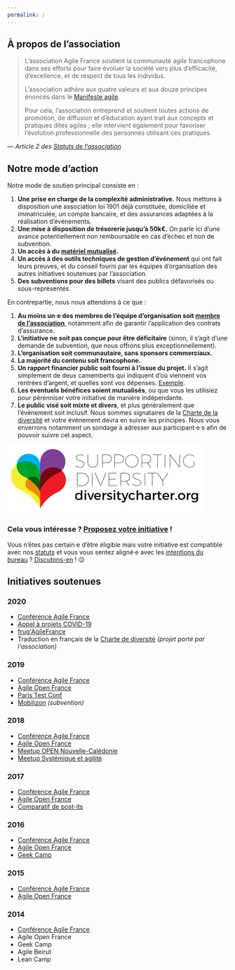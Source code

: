 ```yaml
---
permalink: /
---
```


## À propos de l’association

> L’association Agile France soutient la communauté agile francophone dans ses efforts pour faire évoluer la société vers plus d’efficacité, d’excellence, et de respect de tous les individus.
>
> L’association adhère aux quatre valeurs et aux douze principes énoncés dans le [Manifeste agile](https://agilemanifesto.org/iso/fr/manifesto.html).
>
> Pour cela, l’association entreprend et soutient toutes actions de promotion, de diffusion et d’éducation ayant trait aux concepts et pratiques dites agiles ; elle intervient également pour favoriser l’évolution professionnelle des personnes utilisant ces pratiques.

— _Article 2 des [Statuts de l’association](/statuts)_

## Notre mode d’action

Notre mode de soutien principal consiste en :

1. **Une prise en charge de la complexité administrative.** Nous mettons à disposition une association loi 1901 déjà constituée, domiciliée et immatriculée, un compte bancaire, et des assurances adaptées à la réalisation d’événements.
2. **Une mise à disposition de trésorerie jusqu’à 50k€.** On parle ici d’une avance potentiellement non remboursable en cas d’échec et non de subvention.
3. **Un accès à du [matériel mutualisé](/inventaire).**
4. **Un accès à des outils techniques de gestion d’événement** qui ont fait leurs preuves, et du conseil fourni par les équipes d’organisation des autres initiatives soutenues par l’association.
5. **Des subventions pour des billets** visant des publics défavorisés ou sous-représentés.

En contrepartie, nous nous attendons à ce que :

1. **Au moins un‧e des membres de l’équipe d’organisation soit [membre de l’association](adhesion)**, notamment afin de garantir l’application des contrats d’assurance.
2. **L’initiative ne soit pas conçue pour être déficitaire** (sinon, il s’agit d’une demande de subvention, que nous offrons plus exceptionnellement).
3. **L’organisation soit communautaire, sans sponsors commerciaux.**
4. **La majorité du contenu soit francophone.**
5. **Un rapport financier public soit fourni à l’issue du projet.** Il s’agit simplement de deux camemberts qui indiquent d’où viennent vos rentrées d’argent, et quelles sont vos dépenses. [Exemple](http://2017.conf.agile-france.org/docs/bilan-agilefrance-2017.pdf).
6. **Les éventuels bénéfices soient mutualisés**, ou que vous les utilisiez pour pérenniser votre initiative de manière indépendante.
7. **Le public visé soit mixte et divers**, et plus généralement que l’événement soit inclusif. Nous sommes signataires de la [Charte de la diversité](https://diversitycharter.org/home-fr/) et votre événement devra en suivre les principes. Nous vous enverrons notamment un sondage à adresser aux participant‧e‧s afin de pouvoir suivre cet aspect.

![Charte de la diversité](/img/diversity-charter.png)


### Cela vous intéresse ? [Proposez votre initiative](mailto:bureau@agile-france.org?subject=Soutien) !

Vous n’êtes pas certain‧e d’être éligible mais votre initiative est compatible avec nos [statuts](/statuts) et vous vous sentez aligné‧e avec les [intentions du bureau](/bureau/2022) ? [Discutons-en](mailto:bureau@agile-france.org?subject=Demande) ! 😉


## Initiatives soutenues

### 2020

- [Conférence Agile France](https://2020.conf.agile-france.org)
- [Appel à projets COVID-19](/appel-a-projets-covid-19)
- [frug'AgileFrance](https://2020.conf.agile-france.org/frug-agile-france.html)
- Traduction en français de la [Charte de diversité](https://diversitycharter.org/home-fr/) _(projet porté par l'association)_

### 2019

- [Conférence Agile France](https://2019.conf.agile-france.org)
- [Agile Open France](http://agileopenfrance.com/)
- [Paris Test Conf](https://paristestconf.com)
- [Mobilizon](https://joinmobilizon.org) _(subvention)_

### 2018

- [Conférence Agile France](https://2018.conf.agile-france.org)
- [Agile Open France](http://agileopenfrance.com/)
- [Meetup OPEN Nouvelle-Calédonie](https://www.meetup.com/fr-FR/Meetup-des-professionnels-du-numerique-en-Nouvelle-Caledonie/events/252426773/)
- [Meetup Systémique et agilité](https://www.meetup.com/fr-FR/Systemique-Agilite-dialogue-pour-transformer-lentreprise/)

### 2017

- [Conférence Agile France](https://2017.conf.agile-france.org)
- [Agile Open France](https://www.yuticket.com/association-agile-france/810a24b6-2765-400b-aacc-da609cec39be-agile-open-france-2017-aof17.html)
- [Comparatif de post-its](https://medium.com/@MattiSG/stupid-science-i-compared-23-sticky-notes-to-help-you-spare-wallet-and-planet-fc9b97d88503)

### 2016

- [Conférence Agile France](https://2016.conf.agile-france.org)
- [Agile Open France](https://www.yuticket.com/association-agile-france/61f3f1b3-9ad7-4c40-b5ca-6316b134853f-agile-open-france-2016-aof16.html)
- [Geek Camp](https://www.meetup.com/fr-FR/software-craftsmanship-bdx/events/230739321)

### 2015

- [Conférence Agile France](https://2015.conf.agile-france.org)
- [Agile Open France](https://www.yuticket.com/association-agile-france/c4513d61-5d3b-4996-8fa2-2d76462a7c52-agile-open-france-2015-aof15.html)

### 2014

- [Conférence Agile France](https://2014.conf.agile-france.org)
- Agile Open France
- Geek Camp
- Agile Beirut
- Lean Camp
